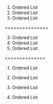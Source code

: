 1. Ordered List
2. Ordered List
3. Ordered List

===============

3. Ordered List
2. Ordered List
1. Ordered List

==============

1. Ordered List
2. Ordered List
1. Ordered List

1. Ordered List
